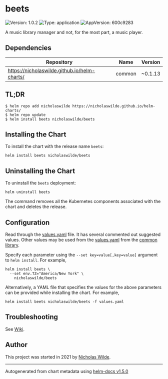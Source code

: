 # beets

![Version: 1.0.2](https://img.shields.io/badge/Version-1.0.2-informational?style=flat-square) ![Type: application](https://img.shields.io/badge/Type-application-informational?style=flat-square) ![AppVersion: 600c9283](https://img.shields.io/badge/AppVersion-600c9283-informational?style=flat-square)

A music library manager and not, for the most part, a music player.

## Dependencies

| Repository | Name | Version |
|------------|------|---------|
| https://nicholaswilde.github.io/helm-charts/ | common | ~0.1.13 |

## TL;DR
```console
$ helm repo add nicholaswilde https://nicholaswilde.github.io/helm-charts/
$ helm repo update
$ helm install beets nicholaswilde/beets
```

## Installing the Chart
To install the chart with the release name `beets`:
```console
helm install beets nicholaswilde/beets
```

## Uninstalling the Chart
To uninstall the `beets` deployment:
```console
helm uninstall beets
```
The command removes all the Kubernetes components associated with the chart and deletes the release.

## Configuration

Read through the [values.yaml](./values.yaml) file. It has several commented out suggested values.
Other values may be used from the [values.yaml](../common/values.yaml) from the [common library](../common).

Specify each parameter using the `--set key=value[,key=value]` argument to `helm install`. For example,
```console
helm install beets \
  --set env.TZ="America/New York" \
    nicholaswilde/beets
```

Alternatively, a YAML file that specifies the values for the above parameters can be provided while installing the chart.
For example,
```console
helm install beets nicholaswilde/beets -f values.yaml
```

## Troubleshooting
See [Wiki](https://github.com/nicholaswilde/helm-charts/wiki/Troubleshooting).

## Author
This project was started in 2021 by [Nicholas Wilde](https://github.com/nicholaswilde).

----------------------------------------------
Autogenerated from chart metadata using [helm-docs v1.5.0](https://github.com/norwoodj/helm-docs/releases/v1.5.0)
